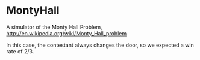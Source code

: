 # MontyHall

A simulator of the Monty Hall Problem, http://en.wikipedia.org/wiki/Monty_Hall_problem

In this case, the contestant always changes the door, so we expected a win rate of 2/3.